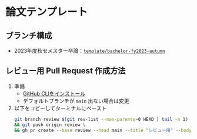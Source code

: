 # 論文テンプレート

## ブランチ構成

- 2023年度秋セメスター卒論：[`template/bachelor-fy2023-autumn`](https://github.com/cysec-lab/thesis-templates/tree/template/bachelor-fy2023-autumn)

## レビュー用 Pull Request 作成方法

1. 準備
    - [GitHub CLIをインストール](https://cli.github.com/)
    - デフォルトブランチが `main` 出ない場合は変更
2. 以下をコピーしてターミナルにペースト
    ```sh
    git branch review $(git rev-list --max-parents=0 HEAD | tail -n 1) \
    && git push origin review \
    && gh pr create --base review --head main --title "レビュー用" --body "レビュー用PRです。マージはしないでください。"
    ```

